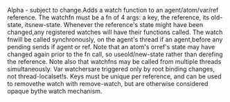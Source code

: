 Alpha - subject to change.Adds a watch function to an agent/atom/var/ref reference. The watchfn must be a fn of 4 args: a key, the reference, its old-state, itsnew-state. Whenever the reference's state might have been changed,any registered watches will have their functions called. The watch fnwill be called synchronously, on the agent's thread if an agent,before any pending sends if agent or ref. Note that an atom's orref's state may have changed again prior to the fn call, so useold/new-state rather than derefing the reference. Note also that watchfns may be called from multiple threads simultaneously. Var watchersare triggered only by root binding changes, not thread-localset!s. Keys must be unique per reference, and can be used to removethe watch with remove-watch, but are otherwise considered opaque bythe watch mechanism.